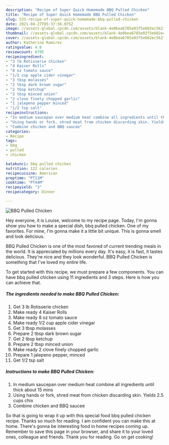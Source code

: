 ```yaml
---
description: "Recipe of Super Quick Homemade BBQ Pulled Chicken"
title: "Recipe of Super Quick Homemade BBQ Pulled Chicken"
slug: 533-recipe-of-super-quick-homemade-bbq-pulled-chicken
date: 2021-04-27T05:37:56.075Z
image: //assets-global.cpcdn.com/assets/blank-4e0bea6785e03f5e602ec562f230caae08da540cada707380b4fe1bbebba43da.png
thumbnail: //assets-global.cpcdn.com/assets/blank-4e0bea6785e03f5e602ec562f230caae08da540cada707380b4fe1bbebba43da.png
cover: //assets-global.cpcdn.com/assets/blank-4e0bea6785e03f5e602ec562f230caae08da540cada707380b4fe1bbebba43da.png
author: Katherine Ramirez
ratingvalue: 4.6
reviewcount: 6795
recipeingredient:
- "3 lb Rotisserie chicken"
- "4 Kaiser Rolls"
- "8 oz tomato sauce"
- "1/2 cup apple cider vinegar"
- "3 tbsp molasses"
- "2 tbsp dark brown sugar"
- "2 tbsp ketchup"
- "2 tbsp minced union"
- "2 clove finely chopped garlic"
- "1 jalepeno pepper minced"
- "1/2 tsp salt"
recipeinstructions:
- "In medium saucepan over medium heat combine all ingredients until thick about 15 mins"
- "Using hands or fork, shred meat from chicken discarding skin. Yields 2.5 cups chix"
- "Combine chicken and BBQ saucee"
categories:
- Recipe
tags:
- bbq
- pulled
- chicken

katakunci: bbq pulled chicken 
nutrition: 122 calories
recipecuisine: American
preptime: "PT11M"
cooktime: "PT44M"
recipeyield: "3"
recipecategory: Dinner

---
```



![BBQ Pulled Chicken](//assets-global.cpcdn.com/assets/blank-4e0bea6785e03f5e602ec562f230caae08da540cada707380b4fe1bbebba43da.png)

Hey everyone, it is Louise, welcome to my recipe page. Today, I'm gonna show you how to make a special dish, bbq pulled chicken. One of my favorites. For mine, I'm gonna make it a little bit unique. This is gonna smell and look delicious.



BBQ Pulled Chicken is one of the most favored of current trending meals in the world. It is appreciated by millions every day. It's easy, it is fast, it tastes delicious. They're nice and they look wonderful. BBQ Pulled Chicken is something that I've loved my entire life.


To get started with this recipe, we must prepare a few components. You can have bbq pulled chicken using 11 ingredients and 3 steps. Here is how you can achieve that.

<!--inarticleads1-->

##### The ingredients needed to make BBQ Pulled Chicken:

1. Get 3 lb Rotisserie chicken
1. Make ready 4 Kaiser Rolls
1. Make ready 8 oz tomato sauce
1. Make ready 1/2 cup apple cider vinegar
1. Get 3 tbsp molasses
1. Prepare 2 tbsp dark brown sugar
1. Get 2 tbsp ketchup
1. Prepare 2 tbsp minced union
1. Make ready 2 clove finely chopped garlic
1. Prepare 1 jalepeno pepper, minced
1. Get 1/2 tsp salt




<!--inarticleads2-->

##### Instructions to make BBQ Pulled Chicken:

1. In medium saucepan over medium heat combine all ingredients until thick about 15 mins
1. Using hands or fork, shred meat from chicken discarding skin. Yields 2.5 cups chix
1. Combine chicken and BBQ saucee




So that is going to wrap it up with this special food bbq pulled chicken recipe. Thanks so much for reading. I am confident you can make this at home. There's gonna be interesting food in home recipes coming up. Remember to save this page in your browser, and share it to your loved ones, colleague and friends. Thank you for reading. Go on get cooking!
